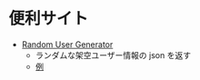 # 便利サイト

- [Random User Generator](https://randomuser.me/)
  - ランダムな架空ユーザー情報の json を返す
  - [例](https://randomuser.me/api)

